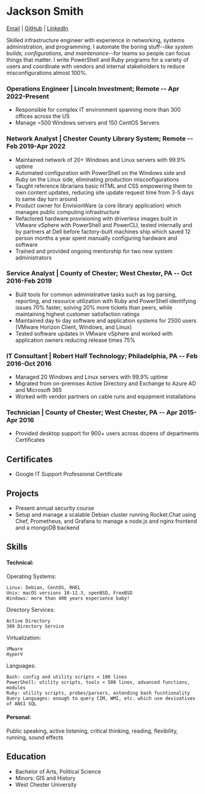 <!--![Oh look, it's Jackson](https://avatars.githubusercontent.com/u/42005615?v=4)-->

# Jackson Smith
[Email](mailto:jackson@jacksonasmith.com) | [GitHub](https://github.com/jackson-asmith) | [LinkedIn](https://www.linkedin.com/in/jackson-a-smith/)

Skilled infrastructure engineer with experience in networking, systems administration, and programming. I automate the boring stuff--_like system builds, configurations, and maintenance_--for teams so people can focus things that matter. I write PowerShell and Ruby programs for a variety of users and coordinate with vendors and internal stakeholders to reduce misconfigurations almost 100%.

### Operations Engineer | Lincoln Investment; Remote -- Apr 2022-Present

- Responsible for complex IT environment spanning more than 300 offices across the US
- Manage ~500 Windows servers and 150 CentOS Servers

### Network Analyst | Chester County Library System; Remote -- Feb 2019-Apr 2022

- Maintained network of 20+ Windows and Linux servers with 99.9% uptime
- Automated configuration with PowerShell on the Windows side and Ruby on the Linux side, eliminating production
misconfigurations
- Taught reference librarians basic HTML and CSS empowering them to own content updates, reducing site update request
time from 3-5 days to same day turn around
- Product owner for EnvisionWare (a core library application) which manages public computing infrastructure
- Refactored hardware provisioning with driverless images built in VMware vSphere with PowerShell and PowerCLI, tested
internally and by partners at Dell before factory-built machines ship which saved 12 person months a year spent manually
configuring hardware and software
- Trained and provided ongoing mentorship for two new system administrators

### Service Analyst | County of Chester; West Chester, PA -- Oct 2016-Feb 2019

- Built tools for common administrative tasks such as log parsing, reporting, and resource utilization with Ruby and PowerShell identifying issues 70% faster, solving 20% more tickets than peers, while maintaining highest customer satisfaction ratings
- Maintained day to day software and application systems for 2500 users (VMware Horizon Client, Windows, and Linux)
- Tested software updates in VMware vSphere and worked with application owners reducing release times 75%

### IT Consultant | Robert Half Technology; Philadelphia, PA -- Feb 2016-Oct 2016
- Managed 20 Windows and Linux servers with 99.9% uptime
- Migrated from on-premises Active Directory and Exchange to Azure AD and Microsoft 365
- Worked with vendor partners on cable runs and equipment installations

### Technician | County of Chester; West Chester, PA -- Apr 2015-Apr 2016
- Provided desktop support for 900+ users across dozens of departments Certificates

## Certificates
- Google IT Support Professional Certificate

## Projects
- Present annual security course
- Setup and manage a scalable Debian cluster running Rocket.Chat using Chef, Prometheus, and Grafana to manage a node.js
and nginx frontend and a mongoDB backend

## Skills
#### Technical: 

Operating Systems:

    Linux: Debian, CentOS, RHEL 
    Unix: macOS versions 10-12.3, openBSD, FreeBSD
    Windows: more than 400 years experience baby!

Directory Services:

    Active Directory
    389 Directory Service

Virtualization:

    VMware
    HyperV

Languages:

    Bash: config and utility scripts < 100 lines
    PowerShell: utility scripts, tools < 500 lines, advanced functions, modules
    Ruby: utility scripts, probes/parsers, extending bash fucntionality
    Query Languages: enough to query CIM, WMI, etc. which use devivatives of ANSI SQL

#### Personal:
Public speaking, active listening, critical thinking, reading, flexibility, running, sound effects

## Education
- Bachelor of Arts, Political Science
- Minors: GIS and History
- West Chester University
